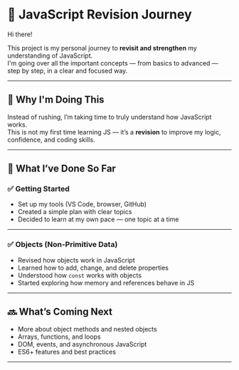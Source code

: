# 🔁 JavaScript Revision Journey

Hi there!

This project is my personal journey to **revisit and strengthen** my understanding of JavaScript.  
I'm going over all the important concepts — from basics to advanced — step by step, in a clear and focused way.

---

## 🚀 Why I'm Doing This


Instead of rushing, I’m taking time to truly understand how JavaScript works.  
This is not my first time learning JS — it’s a **revision** to improve my logic, confidence, and coding skills.

---

## 📘 What I’ve Done So Far

### ✅ Getting Started
- Set up my tools (VS Code, browser, GitHub)
- Created a simple plan with clear topics
- Decided to learn at my own pace — one topic at a time

---

### ✅ Objects (Non-Primitive Data)
- Revised how objects work in JavaScript
- Learned how to add, change, and delete properties
- Understood how `const` works with objects
- Started exploring how memory and references behave in JS

---

## 🔜 What’s Coming Next
- More about object methods and nested objects  
- Arrays, functions, and loops  
- DOM, events, and asynchronous JavaScript  
- ES6+ features and best practices

---


